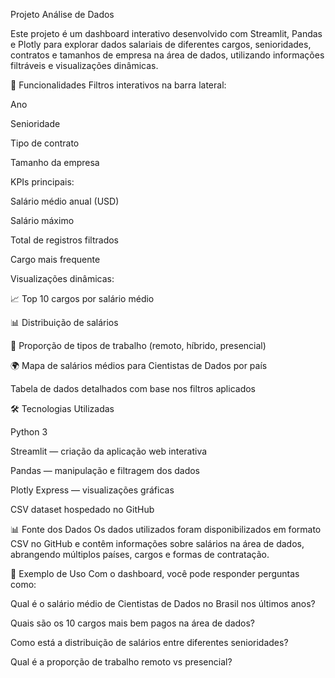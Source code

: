 Projeto Análise de Dados

Este projeto é um dashboard interativo desenvolvido com Streamlit, Pandas e Plotly para explorar dados salariais de diferentes cargos, senioridades, contratos e tamanhos de empresa na área de dados, utilizando informações filtráveis e visualizações dinâmicas.

🚀 Funcionalidades
Filtros interativos na barra lateral:

Ano

Senioridade

Tipo de contrato

Tamanho da empresa

KPIs principais:

Salário médio anual (USD)

Salário máximo

Total de registros filtrados

Cargo mais frequente

Visualizações dinâmicas:

📈 Top 10 cargos por salário médio

📊 Distribuição de salários

🥧 Proporção de tipos de trabalho (remoto, híbrido, presencial)

🌍 Mapa de salários médios para Cientistas de Dados por país

Tabela de dados detalhados com base nos filtros aplicados

🛠️ Tecnologias Utilizadas

Python 3

Streamlit — criação da aplicação web interativa

Pandas — manipulação e filtragem dos dados

Plotly Express — visualizações gráficas

CSV dataset hospedado no GitHub

📊 Fonte dos Dados
Os dados utilizados foram disponibilizados em formato CSV no GitHub e contêm informações sobre salários na área de dados, abrangendo múltiplos países, cargos e formas de contratação.

🌟 Exemplo de Uso
Com o dashboard, você pode responder perguntas como:

Qual é o salário médio de Cientistas de Dados no Brasil nos últimos anos?

Quais são os 10 cargos mais bem pagos na área de dados?

Como está a distribuição de salários entre diferentes senioridades?

Qual é a proporção de trabalho remoto vs presencial?

